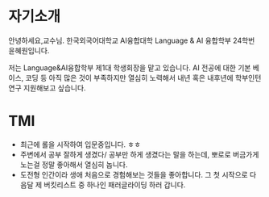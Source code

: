 # 자기소개

안녕하세요,교수님.
한국외국어대학교 AI융합대학 Language & AI 융합학부 24학번 윤혜원입니다.

저는 Language&AI융합학부 제1대 학생회장을 맡고 있습니다. 
AI 전공에 대한 기본 베이스, 코딩 등 아직 많은 것이 부족하지만 열심히 노력해서 내년 혹은 내후년에 학부인턴 연구 지원해보고 싶습니다. 



# TMI
- 최근에 롤을 시작하여 입문중입니다. ㅎㅎ
- 주변에서 공부 잘하게 생겼다/ 공부만 하게 생겼다는 말을 하는데, 뽀로로 버금가게 노는걸 정말 좋아해서 열심히 놉니다.
- 도전형 인간이라 생애 처음으로 경험해보는 것들을 좋아합니다. 그 첫 시작으로 다음달 제 버킷리스트 중 하나인 패러글라이딩 하러 갑니다.
